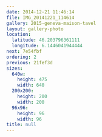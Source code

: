 ```yaml
---
date: 2014-12-21 11:46:14
file: IMG_20141221_114614
gallery: 2015-geneva-maison-tavel
layout: gallery-photo
location:
  latitude: 46.203796361111
  longitude: 6.1446041944444
next: 7e54fbf
ordering: 2
previous: 21fef3d
sizes:
  640w:
    height: 475
    width: 640
  200x200:
    height: 200
    width: 200
  96x96:
    height: 96
    width: 96
title: null
---
```

